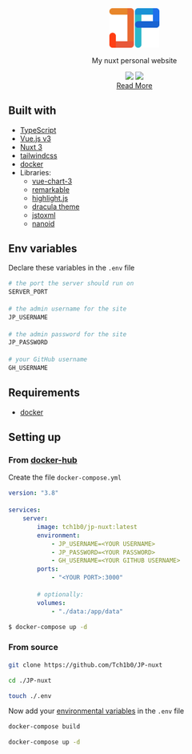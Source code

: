 <div align="center">
    <a href="https://johannespour.de"><img src="./public/logo.png" width="100px" /></a>
    <br>
    <p>My nuxt personal website</p>
    <img src="https://img.shields.io/github/license/Tch1b0/JP-nuxt" width="75px" />
    <img src="https://img.shields.io/github/workflow/status/Tch1b0/JP-nuxt/ci?label=ci" width="70px" />
    <br>
    <a href="https://johannespour.de/projects/451393301">Read More</a>
</div>

## Built with

-   [TypeScript](https://www.typescriptlang.org/)
-   [Vue.js v3](https://v3.vuejs.org/)
-   [Nuxt 3](http://v3.nuxtjs.org/)
-   [tailwindcss](https://tailwindcss.com/)
-   [docker](https://www.docker.com/)
-   Libraries:
    -   [vue-chart-3](https://github.com/victorgarciaesgi/vue-chart-3)
    -   [remarkable](https://www.npmjs.com/package/remarkable)
    -   [highlight.js](https://www.npmjs.com/package/highlight.js)
    -   [dracula theme](https://github.com/dracula/highlightjs)
    -   [jstoxml](https://github.com/davidcalhoun/jstoxml)
    -   [nanoid](https://github.com/ai/nanoid)

## Env variables

Declare these variables in the `.env` file

```bash
# the port the server should run on
SERVER_PORT

# the admin username for the site
JP_USERNAME

# the admin password for the site
JP_PASSWORD

# your GitHub username
GH_USERNAME
```

## Requirements

-   [docker](https://docker.com)

## Setting up

### From [docker-hub](https://hub.docker.com/)

Create the file `docker-compose.yml`

```yaml
version: "3.8"

services:
    server:
        image: tch1b0/jp-nuxt:latest
        environment:
            - JP_USERNAME=<YOUR USERNAME>
            - JP_PASSWORD=<YOUR PASSWORD>
            - GH_USERNAME=<YOUR GITHUB USERNAME>
        ports:
            - "<YOUR PORT>:3000"

        # optionally:
        volumes:
            - "./data:/app/data"
```

```bash
$ docker-compose up -d
```

### From source

```bash
git clone https://github.com/Tch1b0/JP-nuxt
```

```bash
cd ./JP-nuxt
```

```bash
touch ./.env
```

Now add your [environmental variables](#env-variables) in the `.env` file

```bash
docker-compose build
```

```bash
docker-compose up -d
```
